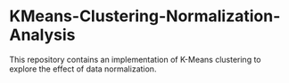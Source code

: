 # KMeans-Clustering-Normalization-Analysis
This repository contains an implementation of K-Means clustering to explore the effect of data normalization. 
